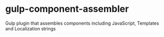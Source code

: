 gulp-component-assembler
========================

Gulp plugin that assembles components including JavaScript, Templates and Localization strings
